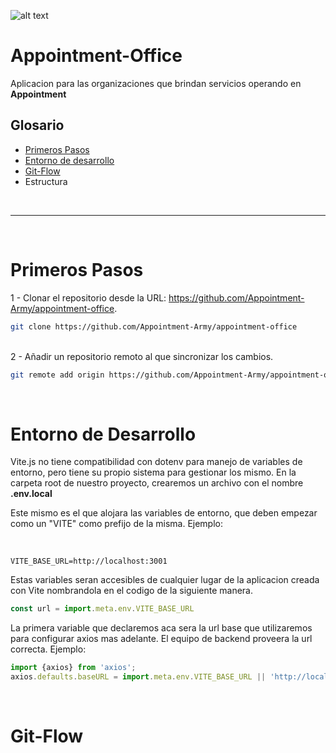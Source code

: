 ![alt text](./public/logo.jpeg)

# Appointment-Office
Aplicacion para las organizaciones que brindan servicios operando en **Appointment**

## Glosario
- [Primeros Pasos](#primeros-pasos)
- [Entorno de desarrollo](#entorno-de-desarrollo)
- [Git-Flow](#git-flow)
- Estructura

<br/>
<hr/>
<br/>

# Primeros Pasos

1 - Clonar el repositorio desde la URL: https://github.com/Appointment-Army/appointment-office.
```bash
git clone https://github.com/Appointment-Army/appointment-office
```
<br/>
2 - Añadir un repositorio remoto al que sincronizar los cambios.

```bash
git remote add origin https://github.com/Appointment-Army/appointment-office
```
<br/>

# Entorno de Desarrollo
Vite.js no tiene compatibilidad con dotenv para manejo de variables de entorno, pero tiene su propio sistema para gestionar los mismo. En la carpeta root de nuestro proyecto, crearemos un archivo con el nombre **.env.local**
<p>Este mismo es el que alojara las variables de entorno, que deben empezar como un "VITE" como prefijo de la misma. Ejemplo:</p>

<br/>

```
VITE_BASE_URL=http://localhost:3001
```
Estas variables seran accesibles de cualquier lugar de la aplicacion creada con Vite nombrandola en el codigo de la siguiente manera.
```javascript
const url = import.meta.env.VITE_BASE_URL
```
La primera variable que declaremos aca sera la url base que utilizaremos para configurar axios mas adelante. El equipo de backend proveera la url correcta.
Ejemplo:
```javascript
import {axios} from 'axios';
axios.defaults.baseURL = import.meta.env.VITE_BASE_URL || 'http://localhost:3001 '
```
<br/>

# Git-Flow
